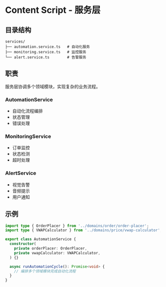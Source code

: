 # Content Script - 服务层

## 目录结构

```
services/
├── automation.service.ts   # 自动化服务
├── monitoring.service.ts   # 监控服务
└── alert.service.ts        # 告警服务
```

## 职责

服务层协调多个领域模块，实现复杂的业务流程。

### AutomationService
- 自动化流程编排
- 状态管理
- 错误处理

### MonitoringService
- 订单监控
- 状态检测
- 超时处理

### AlertService
- 视觉告警
- 音频提示
- 用户通知

## 示例

```typescript
import type { OrderPlacer } from '../domains/order/order-placer';
import type { VWAPCalculator } from '../domains/price/vwap-calculator';

export class AutomationService {
  constructor(
    private orderPlacer: OrderPlacer,
    private vwapCalculator: VWAPCalculator,
  ) {}

  async runAutomationCycle(): Promise<void> {
    // 编排多个领域模块完成自动化流程
  }
}
```
